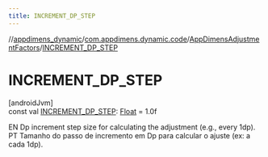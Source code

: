 ```yaml
---
title: INCREMENT_DP_STEP
---
```

//[appdimens_dynamic](../../../index.html)/[com.appdimens.dynamic.code](../index.html)/[AppDimensAdjustmentFactors](index.html)/[INCREMENT_DP_STEP](-i-n-c-r-e-m-e-n-t_-d-p_-s-t-e-p.html)



# INCREMENT_DP_STEP



[androidJvm]\
const val [INCREMENT_DP_STEP](-i-n-c-r-e-m-e-n-t_-d-p_-s-t-e-p.html): [Float](https://kotlinlang.org/api/core/kotlin-stdlib/kotlin/-float/index.html) = 1.0f



EN Dp increment step size for calculating the adjustment (e.g., every 1dp). PT Tamanho do passo de incremento em Dp para calcular o ajuste (ex: a cada 1dp).



